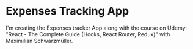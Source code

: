 # Expenses Tracking App
I'm creating the Expenses tracker App along with the course on Udemy: "React - The Complete Guide (Hooks, React Router, Redux)" with Maximilian Schwarzmüller.
